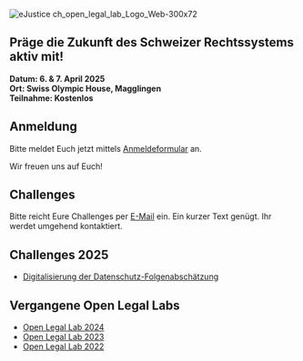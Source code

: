 ![eJustice ch_open_legal_lab_Logo_Web-300x72](https://github.com/user-attachments/assets/cb1db30b-aee4-44ad-b730-4a8d66dacf79)

## Präge die Zukunft des Schweizer Rechtssystems aktiv mit!
**Datum: 6. & 7. April 2025 \
Ort: Swiss Olympic House, Magglingen \
Teilnahme: Kostenlos**

## Anmeldung

Bitte meldet Euch jetzt mittels [Anmeldeformular](https://ejustice.ch/open-legal-lab/#OLL2025) an.
<!--
>[!IMPORTANT]
>Begrenzte Teilnehmerzahl!
>Die Anmeldungen werden nach Eingangsdatum berücksichtigt. Sollte Eure Anmeldung auf der Warteliste landen, werdet Ihr darüber informiert.
-->
Wir freuen uns auf Euch!

## Challenges
Bitte reicht Eure Challenges per [E-Mail](mailto://info@ejustice.ch?subject=OLL2025%20Challenge:) ein. Ein kurzer Text genügt. Ihr werdet umgehend kontaktiert.

## Challenges 2025
* [Digitalisierung der Datenschutz-Folgenabschätzung](../../../wiki/Digitalisierung-der-Datenschutz-Folgenabschätzung)

## Vergangene Open Legal Labs
* [Open Legal Lab 2024](../../../wiki/Open-Legal-Lab-2024)
* [Open Legal Lab 2023](../../../wiki/Open-Legal-Lab-2023)
* [Open Legal Lab 2022](../../../wiki/Open-Legal-Lab-2022)

<!--

**Here are some ideas to get you started:**

🙋‍♀️ A short introduction - what is your organization all about?
🌈 Contribution guidelines - how can the community get involved?
👩‍💻 Useful resources - where can the community find your docs? Is there anything else the community should know?
🍿 Fun facts - what does your team eat for breakfast?
🧙 Remember, you can do mighty things with the power of [Markdown](https://docs.github.com/github/writing-on-github/getting-started-with-writing-and-formatting-on-github/basic-writing-and-formatting-syntax)
-->

